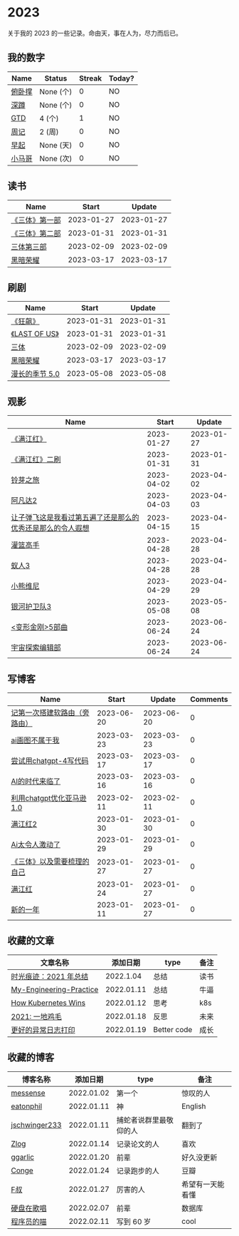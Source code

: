 # 2023
关于我的 2023 的一些记录。命由天，事在人为，尽力而后已。

## 我的数字

<!--START_SECTION:my_number-->
| Name | Status | Streak | Today? | 
 | ---- | ---- | ---- | ---- |
| [俯卧撑]() | None (个) | 0 | NO |
| [深蹲]() | None (个) | 0 | NO |
| [GTD](https://github.com/lesnolie/2023/issues/8) | 4 (个) | 1 | NO |
| [周记](https://github.com/lesnolie/2023/issues/6) | 2 (周) | 0 | NO |
| [早起]() | None (天) | 0 | NO |
| [小马哥]() | None (次) | 0 | NO |

<!--END_SECTION:my_number-->

## 读书

<!--START_SECTION:my_read-->
| Name | Start | Update | 
 | ---- | ---- | ---- | 
| [《三体》第一部](https://github.com/lesnolie/2023/issues/3#issuecomment-1406729971) | 2023-01-27 | 2023-01-27 | 
| [《三体》第二部](https://github.com/lesnolie/2023/issues/3#issuecomment-1409941372) | 2023-01-31 | 2023-01-31 | 
| [三体第三部](https://github.com/lesnolie/2023/issues/3#issuecomment-1423432672) | 2023-02-09 | 2023-02-09 | 
| [黑暗荣耀](https://github.com/lesnolie/2023/issues/3#issuecomment-1473631525) | 2023-03-17 | 2023-03-17 | 

<!--END_SECTION:my_read-->

<!--START_SECTION:my_cook-->

<!--end_SECTION:my_cook-->



## 刷剧

<!--START_SECTION:my_drama-->
| Name | Start | Update | 
 | ---- | ---- | ---- | 
| [《狂飙》](https://github.com/lesnolie/2023/issues/2#issuecomment-1409943027) | 2023-01-31 | 2023-01-31 | 
| [《LAST OF US》](https://github.com/lesnolie/2023/issues/2#issuecomment-1409943272) | 2023-01-31 | 2023-01-31 | 
| [三体](https://github.com/lesnolie/2023/issues/2#issuecomment-1423432819) | 2023-02-09 | 2023-02-09 | 
| [黑暗荣耀](https://github.com/lesnolie/2023/issues/2#issuecomment-1473643900) | 2023-03-17 | 2023-03-17 | 
| [漫长的季节 5.0](https://github.com/lesnolie/2023/issues/2#issuecomment-1537799472) | 2023-05-08 | 2023-05-08 | 

<!--END_SECTION:my_drama-->


## 观影

<!--START_SECTION:my_movie-->
| Name | Start | Update | 
 | ---- | ---- | ---- | 
| [《满江红》](https://github.com/lesnolie/2023/issues/1#issuecomment-1406714996) | 2023-01-27 | 2023-01-27 | 
| [《满江红》二刷](https://github.com/lesnolie/2023/issues/1#issuecomment-1409942745) | 2023-01-31 | 2023-01-31 | 
| [铃芽之旅](https://github.com/lesnolie/2023/issues/1#issuecomment-1493253228) | 2023-04-02 | 2023-04-02 | 
| [阿凡达2](https://github.com/lesnolie/2023/issues/1#issuecomment-1493559709) | 2023-04-03 | 2023-04-03 | 
| [让子弹飞这是我看过第五遍了还是那么的优秀还是那么的令人遐想](https://github.com/lesnolie/2023/issues/1#issuecomment-1509892227) | 2023-04-15 | 2023-04-15 | 
| [灌篮高手](https://github.com/lesnolie/2023/issues/1#issuecomment-1527825234) | 2023-04-28 | 2023-04-28 | 
| [蚁人3](https://github.com/lesnolie/2023/issues/1#issuecomment-1527825507) | 2023-04-28 | 2023-04-28 | 
| [小熊维尼](https://github.com/lesnolie/2023/issues/1#issuecomment-1528752411) | 2023-04-29 | 2023-04-29 | 
| [银河护卫队3](https://github.com/lesnolie/2023/issues/1#issuecomment-1537792561) | 2023-05-08 | 2023-05-08 | 
| [<变形金刚>5部曲](https://github.com/lesnolie/2023/issues/1#issuecomment-1605273704) | 2023-06-24 | 2023-06-24 | 
| [宇宙探索编辑部](https://github.com/lesnolie/2023/issues/1#issuecomment-1605273807) | 2023-06-24 | 2023-06-24 | 

<!--END_SECTION:my_movie-->



## 写博客
<!--START_SECTION:my_blog-->
| Name | Start | Update | Comments | 
 | ---- | ---- | ---- | ---- |
| [记第一次搭建软路由（旁路由）](https://github.com/lesnolie/Marverick/issues/34) | 2023-06-20 | 2023-06-20 | 0 | 
| [ai画图不属于我 ](https://github.com/lesnolie/Marverick/issues/33) | 2023-03-23 | 2023-03-23 | 0 | 
| [尝试用chatgpt-4写代码 ](https://github.com/lesnolie/Marverick/issues/32) | 2023-03-17 | 2023-03-17 | 0 | 
| [AI的时代来临了 ](https://github.com/lesnolie/Marverick/issues/30) | 2023-03-16 | 2023-03-16 | 0 | 
| [利用chatgpt优化亚马逊1.0](https://github.com/lesnolie/Marverick/issues/25) | 2023-02-11 | 2023-02-11 | 0 | 
| [满江红2](https://github.com/lesnolie/Marverick/issues/24) | 2023-01-30 | 2023-01-30 | 0 | 
| [Ai太令人激动了](https://github.com/lesnolie/Marverick/issues/23) | 2023-01-29 | 2023-01-29 | 0 | 
| [《三体》以及需要梳理的自己](https://github.com/lesnolie/Marverick/issues/22) | 2023-01-27 | 2023-01-27 | 0 | 
| [满江红](https://github.com/lesnolie/Marverick/issues/21) | 2023-01-24 | 2023-01-27 | 0 | 
| [新的一年](https://github.com/lesnolie/Marverick/issues/20) | 2023-01-11 | 2023-01-27 | 0 | 

<!--END_SECTION:my_blog-->


## 收藏的文章
| 文章名称 | 添加日期 | type | 备注 |
| ------- | ------- | ---- | ---- |
| [时光痕迹：2021 年总结](https://blog.k8s.li/2021.html) | 2022.1.04 | 总结 | 读书 |
| [My-Engineering-Practice](https://github.com/jschwinger233/jschwinger23.github.io/blob/master/_posts/2019-12-25-My-Engineering-Practice.md) | 2022.01.11 | 总结 | 牛逼 |
| [How Kubernetes Wins](https://cmgs.me/life/how-k8s-wins) | 2022.01.12 | 思考 | k8s |
| [2021: 一地鸡毛](http://www.kilerd.me/summaries-my-2021/) | 2022.01.18 | 反思 | 未来 |
| [更好的异常日志打印](https://wklken.me/posts/2022/01/16/better-code-2-logging.html) | 2022.01.19 | Better code | 成长 |


## 收藏的博客
| 博客名称 | 添加日期 | type | 备注 |
| ------- | ------- | ---- | ---- |
| [messense](https://keybase.io/messense) | 2022.01.02 | 第一个 | 惊叹的人 |
| [eatonphil](https://keybase.io/messense) | 2022.01.11 | 神 | English |
| [jschwinger233](https://github.com/jschwinger233/jschwinger23.github.io/tree/master/_posts) | 2022.01.11 | 捕蛇者说群里最敬仰的人 | 翻到了 |
| [Zlog](https://www.zlog.in/) | 2022.01.14 | 记录论文的人 | 喜欢 |
| [ggarlic](http://ggarlic.org/) | 2022.01.20 | 前辈 | 好久没更新 |
| [Conge](https://conge.github.io/) | 2022.01.24 | 记录跑步的人 | 豆瓣 |
| [F叔](http://flaneur2020.github.io/) | 2022.01.27 | 厉害的人 | 希望有一天能看懂 |
| [硬盘在歌唱](https://disksing.com/) | 2022.02.07 | 前辈 | 数据库 |
| [程序员的喵](https://catcoding.me/archives/) | 2022.02.11 | 写到 60 岁 | cool |
